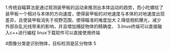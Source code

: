 1.传统自瞄算法是通过观测装甲板的运动来推测出本体运动的趋势，而小陀螺给了装甲板一个相对与本体的方向速度，使得装甲板的对地速度与本体的对地速度出现差异，且使装甲板消失于视野范围，使得瞄准的难度加大
2.降低相机曝光，减少外部杂乱光线带来的影响，并且增加捕捉物体的精确度、
3.linux终端可以直接融入c++进行编程    linux下载软件可以直接使用终端     

4图像分类是识别物体，目标检测是区分物体
5
